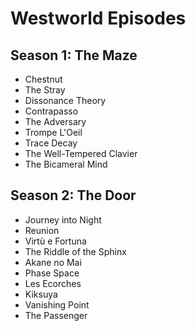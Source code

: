 # Westworld Episodes

## Season 1: The Maze
* Chestnut
* The Stray
* Dissonance Theory
* Contrapasso
* The Adversary
* Trompe L'Oeil
* Trace Decay
* The Well-Tempered Clavier
* The Bicameral Mind

## Season 2: The Door
* Journey into Night
* Reunion
* Virtù e Fortuna
* The Riddle of the Sphinx
* Akane no Mai
* Phase Space
* Les Ecorches
* Kiksuya
* Vanishing Point
* The Passenger
